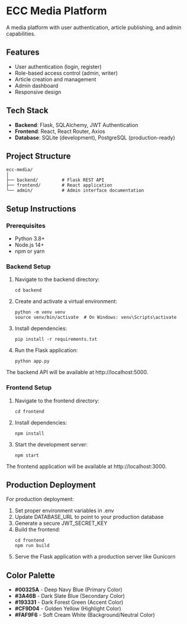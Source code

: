 # ECC Media Platform

A media platform with user authentication, article publishing, and admin capabilities.

## Features

- User authentication (login, register)
- Role-based access control (admin, writer)
- Article creation and management
- Admin dashboard
- Responsive design

## Tech Stack

- **Backend**: Flask, SQLAlchemy, JWT Authentication
- **Frontend**: React, React Router, Axios
- **Database**: SQLite (development), PostgreSQL (production-ready)

## Project Structure

```
ecc-media/
│
├── backend/         # Flask REST API
├── frontend/        # React application
└── admin/           # Admin interface documentation
```

## Setup Instructions

### Prerequisites

- Python 3.8+
- Node.js 14+
- npm or yarn

### Backend Setup

1. Navigate to the backend directory:
   ```
   cd backend
   ```

2. Create and activate a virtual environment:
   ```
   python -m venv venv
   source venv/bin/activate  # On Windows: venv\Scripts\activate
   ```

3. Install dependencies:
   ```
   pip install -r requirements.txt
   ```

4. Run the Flask application:
   ```
   python app.py
   ```
   
The backend API will be available at http://localhost:5000.

### Frontend Setup

1. Navigate to the frontend directory:
   ```
   cd frontend
   ```

2. Install dependencies:
   ```
   npm install
   ```

3. Start the development server:
   ```
   npm start
   ```

The frontend application will be available at http://localhost:3000.

## Production Deployment

For production deployment:

1. Set proper environment variables in .env
2. Update DATABASE_URL to point to your production database
3. Generate a secure JWT_SECRET_KEY
4. Build the frontend:
   ```
   cd frontend
   npm run build
   ```
5. Serve the Flask application with a production server like Gunicorn

## Color Palette

- **#00325A** - Deep Navy Blue (Primary Color)
- **#3A46B** - Dark Slate Blue (Secondary Color)
- **#193331** - Dark Forest Green (Accent Color)
- **#CF9D04** - Golden Yellow (Highlight Color)
- **#FAF9F6** - Soft Cream White (Background/Neutral Color)
